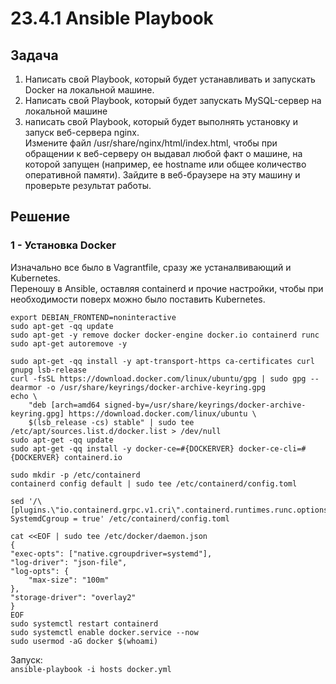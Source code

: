 # 23.4.1 Ansible Playbook

## Задача 

1. Написать свой Playbook, который будет устанавливать и запускать Docker на локальной машине.  
2. Написать свой Playbook, который будет запускать MySQL-сервер на локальной машине
3. написать свой Playbook, который будет выполнять установку и запуск веб-сервера nginx.  
Измените файл /usr/share/nginx/html/index.html, чтобы при обращении к веб-серверу он выдавал любой факт о машине, на которой запущен   (например, ее hostname или общее количество оперативной памяти). Зайдите в веб-браузере на эту машину и проверьте результат работы.

## Решение

### 1 - Установка Docker

Изначально все было в Vagrantfile, сразу же устаналвивающий и Kubernetes.  
Переношу в Ansible, оставляя containerd и прочие настройки, чтобы при необходимости поверх можно было поставить Kubernetes.  

    export DEBIAN_FRONTEND=noninteractive
    sudo apt-get -qq update
    sudo apt-get -y remove docker docker-engine docker.io containerd runc
    sudo apt-get autoremove -y

    sudo apt-get -qq install -y apt-transport-https ca-certificates curl gnupg lsb-release
    curl -fsSL https://download.docker.com/linux/ubuntu/gpg | sudo gpg --dearmor -o /usr/share/keyrings/docker-archive-keyring.gpg
    echo \
        "deb [arch=amd64 signed-by=/usr/share/keyrings/docker-archive-keyring.gpg] https://download.docker.com/linux/ubuntu \
        $(lsb_release -cs) stable" | sudo tee /etc/apt/sources.list.d/docker.list > /dev/null
    sudo apt-get -qq update
    sudo apt-get -qq install -y docker-ce=#{DOCKERVER} docker-ce-cli=#{DOCKERVER} containerd.io
    
    sudo mkdir -p /etc/containerd
    containerd config default | sudo tee /etc/containerd/config.toml
    
    sed '/\[plugins.\"io.containerd.grpc.v1.cri\".containerd.runtimes.runc.options\]/a\            SystemdCgroup = true' /etc/containerd/config.toml
    
    cat <<EOF | sudo tee /etc/docker/daemon.json
    {
    "exec-opts": ["native.cgroupdriver=systemd"],
    "log-driver": "json-file",
    "log-opts": {
        "max-size": "100m"
    },
    "storage-driver": "overlay2"
    }
    EOF
    sudo systemctl restart containerd
    sudo systemctl enable docker.service --now
    sudo usermod -aG docker $(whoami)

Запуск:  
`ansible-playbook -i hosts docker.yml`

